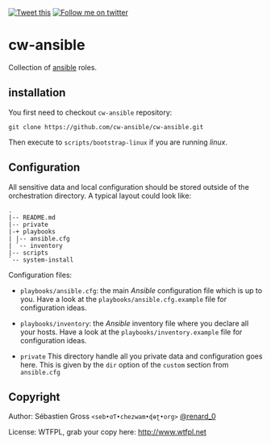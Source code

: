 <!--

---
lang: american
---
-->

[![Tweet this](http://img.shields.io/badge/%20-Tweet-00aced.svg)](https://twitter.com/intent/tweet?tw_p=tweetbutton&via=renard_0&url=https%3A%2F%2Fgithub.com%2Fcw-ansible%2Fcw-ansible&text=Manage%20all%20cw-ansible%20roles.)
[![Follow me on twitter](http://img.shields.io/badge/Twitter-Follow-00aced.svg)](https://twitter.com/intent/follow?region=follow_link&screen_name=renard_0&tw_p=followbutton)


# cw-ansible

Collection of [ansible](http://www.ansible.com/) roles.


## installation

You first need to checkout `cw-ansible` repository:

	git clone https://github.com/cw-ansible/cw-ansible.git

Then execute to `scripts/bootstrap-linux` if you are running *linux*.


## Configuration

All sensitive data and local configuration should be stored outside of the
orchestration directory. A typical layout could look like:

    .
    |-- README.md
    |-- private
    |-+ playbooks
	| |-- ansible.cfg
	| `-- inventory  
    |-- scripts
    `-- system-install

Configuration files:

- `playbooks/ansible.cfg`: the main *Ansible* configuration file which is up
  to you. Have a look at the `playbooks/ansible.cfg.example` file for
  configuration ideas.

- `playbooks/inventory`: the *Ansible* inventory file where you declare all
  your hosts. Have a look at the `playbooks/inventory.example` file for
  configuration ideas.

- `private` This directory handle all you private data and configuration
  goes here. This is given by the `dir` option of the `custom` section from
  `ansible.cfg`

## Copyright

Author: Sébastien Gross `<seb•ɑƬ•chezwam•ɖɵʈ•org>` [@renard_0](https://twitter.com/renard_0)

License: WTFPL, grab your copy here: http://www.wtfpl.net
